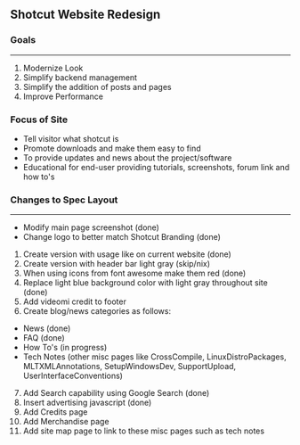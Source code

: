## Shotcut Website Redesign

### Goals
----
1. Modernize Look
2. Simplify backend management
3. Simplify the addition of posts and pages
4. Improve Performance

### Focus of Site
* Tell visitor what shotcut is
* Promote downloads and make them easy to find
* To provide updates and news about the project/software
* Educational for end-user providing tutorials, screenshots, forum link and how to's

### Changes to Spec Layout
----
* Modify main page screenshot (done)
* Change logo to better match Shotcut Branding (done)
1. Create version with usage like on current website (done)
2. Create version with header bar light gray (skip/nix)
3. When using icons from font awesome make them red (done)
4. Replace light blue background color with light gray throughout site (done)
5. Add videomi credit to footer
6. Create blog/news categories as follows:
  * News (done)
  * FAQ (done)
  * How To's (in progress)
  * Tech Notes (other misc pages like CrossCompile, LinuxDistroPackages,
    MLTXMLAnnotations, SetupWindowsDev, SupportUpload, UserInterfaceConventions)
7. Add Search capability using Google Search (done)
8. Insert advertising javascript (done) 
9. Add Credits page
10. Add Merchandise page
11. Add site map page to link to these misc pages such as tech notes
